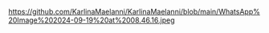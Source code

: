 https://github.com/KarlinaMaelanni/KarlinaMaelanni/blob/main/WhatsApp%20Image%202024-09-19%20at%2008.46.16.jpeg
<!--
**KarlinaMaelanni/KarlinaMaelanni** is a ✨ _special_ ✨ repository because its `README.md` (this file) appears on your GitHub profile.

Here are some ideas to get you started:

- 🔭 I’m currently working on ...
- 🌱 I’m currently learning ...
- 👯 I’m looking to collaborate on ...
- 🤔 I’m looking for help with ...
- 💬 Ask me about ...
- 📫 How to reach me: ...
- 😄 Pronouns: ...
- ⚡ Fun fact: ...
-->
